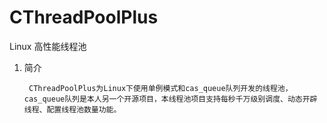 # CThreadPoolPlus
Linux 高性能线程池

1. 简介

        CThreadPoolPlus为Linux下使用单例模式和cas_queue队列开发的线程池，cas_queue队列是本人另一个开源项目，本线程池项目支持每秒千万级别调度、动态开辟线程、配置线程池数量功能。
